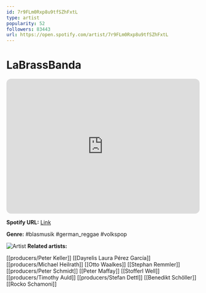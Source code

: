 ```yaml
---
id: 7r9FLm0Rxp8u9tfSZhFxtL
type: artist
popularity: 52
followers: 83443
url: https://open.spotify.com/artist/7r9FLm0Rxp8u9tfSZhFxtL
---
```

# LaBrassBanda

<iframe style="border-radius:12px" src="https://open.spotify.com/embed/artist/7r9FLm0Rxp8u9tfSZhFxtL" width="100%" height="352" frameBorder="0" allowfullscreen="" allow="autoplay; clipboard-write; encrypted-media; fullscreen; picture-in-picture" loading="lazy"></iframe>

**Spotify URL:** [Link](https://open.spotify.com/artist/7r9FLm0Rxp8u9tfSZhFxtL)

**Genre:**  #blasmusik #german_reggae #volkspop

![Artist](https://i.scdn.co/image/ab6761610000e5ebbbfaf5cc269232f95b3e451c)
**Related artists:**

[[producers/Peter Keller]]
[[Dayrelis Laura Pérez García]]
[[producers/Michael Heilrath]]
[[Otto Waalkes]]
[[Stephan Remmler]]
[[producers/Peter Schmidt]]
[[Peter Maffay]]
[[Stofferl Well]]
[[producers/Timothy Auld]]
[[producers/Stefan Dettl]]
[[Benedikt Schöller]]
[[Rocko Schamoni]]
